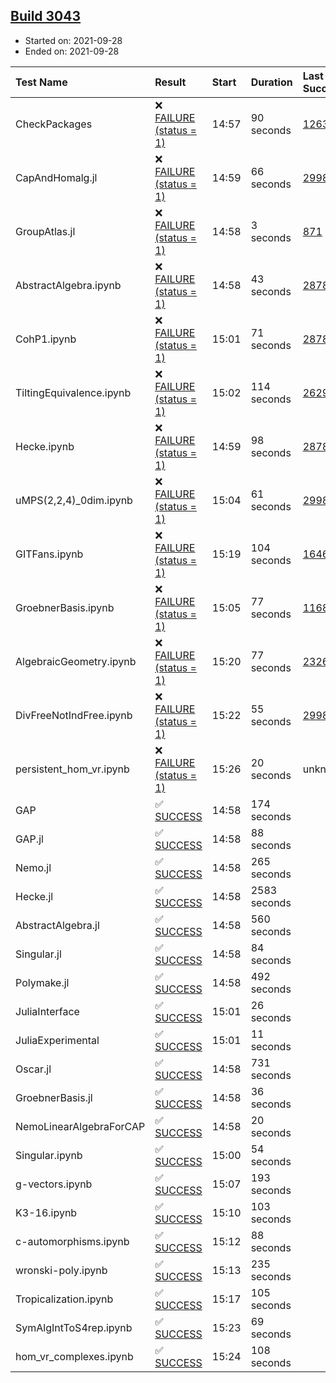 ## [Build 3043](https://oscarci.mathematik.uni-kl.de/job/oscar-stable/3043/)

* Started on: 2021-09-28
* Ended on: 2021-09-28

| Test Name    | Result | Start | Duration | Last Success | First Failure |
|:-------------|:-------|:------|:---------|:-------------|:--------------|
| CheckPackages | ❌ [FAILURE (status = 1)](https://oscarci.mathematik.uni-kl.de/job/oscar-stable/3043/artifact/logs/build-3043/CheckPackages.log) | 14:57 | 90 seconds | [1263](https://oscarci.mathematik.uni-kl.de/job/oscar-stable/1263/) | [1264](https://oscarci.mathematik.uni-kl.de/job/oscar-stable/1264/) |
| CapAndHomalg.jl | ❌ [FAILURE (status = 1)](https://oscarci.mathematik.uni-kl.de/job/oscar-stable/3043/artifact/logs/build-3043/CapAndHomalg.jl.log) | 14:59 | 66 seconds | [2998](https://oscarci.mathematik.uni-kl.de/job/oscar-stable/2998/) | [2999](https://oscarci.mathematik.uni-kl.de/job/oscar-stable/2999/) |
| GroupAtlas.jl | ❌ [FAILURE (status = 1)](https://oscarci.mathematik.uni-kl.de/job/oscar-stable/3043/artifact/logs/build-3043/GroupAtlas.jl.log) | 14:58 | 3 seconds | [871](https://oscarci.mathematik.uni-kl.de/job/oscar-stable/871/) | [872](https://oscarci.mathematik.uni-kl.de/job/oscar-stable/872/) |
| AbstractAlgebra.ipynb | ❌ [FAILURE (status = 1)](https://oscarci.mathematik.uni-kl.de/job/oscar-stable/3043/artifact/logs/build-3043/AbstractAlgebra.ipynb.log) | 14:58 | 43 seconds | [2878](https://oscarci.mathematik.uni-kl.de/job/oscar-stable/2878/) | [2879](https://oscarci.mathematik.uni-kl.de/job/oscar-stable/2879/) |
| CohP1.ipynb | ❌ [FAILURE (status = 1)](https://oscarci.mathematik.uni-kl.de/job/oscar-stable/3043/artifact/logs/build-3043/CohP1.ipynb.log) | 15:01 | 71 seconds | [2878](https://oscarci.mathematik.uni-kl.de/job/oscar-stable/2878/) | [2879](https://oscarci.mathematik.uni-kl.de/job/oscar-stable/2879/) |
| TiltingEquivalence.ipynb | ❌ [FAILURE (status = 1)](https://oscarci.mathematik.uni-kl.de/job/oscar-stable/3043/artifact/logs/build-3043/TiltingEquivalence.ipynb.log) | 15:02 | 114 seconds | [2629](https://oscarci.mathematik.uni-kl.de/job/oscar-stable/2629/) | [2630](https://oscarci.mathematik.uni-kl.de/job/oscar-stable/2630/) |
| Hecke.ipynb | ❌ [FAILURE (status = 1)](https://oscarci.mathematik.uni-kl.de/job/oscar-stable/3043/artifact/logs/build-3043/Hecke.ipynb.log) | 14:59 | 98 seconds | [2878](https://oscarci.mathematik.uni-kl.de/job/oscar-stable/2878/) | [2879](https://oscarci.mathematik.uni-kl.de/job/oscar-stable/2879/) |
| uMPS(2,2,4)_0dim.ipynb | ❌ [FAILURE (status = 1)](https://oscarci.mathematik.uni-kl.de/job/oscar-stable/3043/artifact/logs/build-3043/uMPS-2-2-4-_0dim.ipynb.log) | 15:04 | 61 seconds | [2998](https://oscarci.mathematik.uni-kl.de/job/oscar-stable/2998/) | [2999](https://oscarci.mathematik.uni-kl.de/job/oscar-stable/2999/) |
| GITFans.ipynb | ❌ [FAILURE (status = 1)](https://oscarci.mathematik.uni-kl.de/job/oscar-stable/3043/artifact/logs/build-3043/GITFans.ipynb.log) | 15:19 | 104 seconds | [1646](https://oscarci.mathematik.uni-kl.de/job/oscar-stable/1646/) | [1647](https://oscarci.mathematik.uni-kl.de/job/oscar-stable/1647/) |
| GroebnerBasis.ipynb | ❌ [FAILURE (status = 1)](https://oscarci.mathematik.uni-kl.de/job/oscar-stable/3043/artifact/logs/build-3043/GroebnerBasis.ipynb.log) | 15:05 | 77 seconds | [1168](https://oscarci.mathematik.uni-kl.de/job/oscar-stable/1168/) | [1169](https://oscarci.mathematik.uni-kl.de/job/oscar-stable/1169/) |
| AlgebraicGeometry.ipynb | ❌ [FAILURE (status = 1)](https://oscarci.mathematik.uni-kl.de/job/oscar-stable/3043/artifact/logs/build-3043/AlgebraicGeometry.ipynb.log) | 15:20 | 77 seconds | [2326](https://oscarci.mathematik.uni-kl.de/job/oscar-stable/2326/) | [2327](https://oscarci.mathematik.uni-kl.de/job/oscar-stable/2327/) |
| DivFreeNotIndFree.ipynb | ❌ [FAILURE (status = 1)](https://oscarci.mathematik.uni-kl.de/job/oscar-stable/3043/artifact/logs/build-3043/DivFreeNotIndFree.ipynb.log) | 15:22 | 55 seconds | [2998](https://oscarci.mathematik.uni-kl.de/job/oscar-stable/2998/) | [2999](https://oscarci.mathematik.uni-kl.de/job/oscar-stable/2999/) |
| persistent_hom_vr.ipynb | ❌ [FAILURE (status = 1)](https://oscarci.mathematik.uni-kl.de/job/oscar-stable/3043/artifact/logs/build-3043/persistent_hom_vr.ipynb.log) | 15:26 | 20 seconds | unknown | unknown |
| GAP | ✅ [SUCCESS](https://oscarci.mathematik.uni-kl.de/job/oscar-stable/3043/artifact/logs/build-3043/GAP.log) | 14:58 | 174 seconds |  |  |
| GAP.jl | ✅ [SUCCESS](https://oscarci.mathematik.uni-kl.de/job/oscar-stable/3043/artifact/logs/build-3043/GAP.jl.log) | 14:58 | 88 seconds |  |  |
| Nemo.jl | ✅ [SUCCESS](https://oscarci.mathematik.uni-kl.de/job/oscar-stable/3043/artifact/logs/build-3043/Nemo.jl.log) | 14:58 | 265 seconds |  |  |
| Hecke.jl | ✅ [SUCCESS](https://oscarci.mathematik.uni-kl.de/job/oscar-stable/3043/artifact/logs/build-3043/Hecke.jl.log) | 14:58 | 2583 seconds |  |  |
| AbstractAlgebra.jl | ✅ [SUCCESS](https://oscarci.mathematik.uni-kl.de/job/oscar-stable/3043/artifact/logs/build-3043/AbstractAlgebra.jl.log) | 14:58 | 560 seconds |  |  |
| Singular.jl | ✅ [SUCCESS](https://oscarci.mathematik.uni-kl.de/job/oscar-stable/3043/artifact/logs/build-3043/Singular.jl.log) | 14:58 | 84 seconds |  |  |
| Polymake.jl | ✅ [SUCCESS](https://oscarci.mathematik.uni-kl.de/job/oscar-stable/3043/artifact/logs/build-3043/Polymake.jl.log) | 14:58 | 492 seconds |  |  |
| JuliaInterface | ✅ [SUCCESS](https://oscarci.mathematik.uni-kl.de/job/oscar-stable/3043/artifact/logs/build-3043/JuliaInterface.log) | 15:01 | 26 seconds |  |  |
| JuliaExperimental | ✅ [SUCCESS](https://oscarci.mathematik.uni-kl.de/job/oscar-stable/3043/artifact/logs/build-3043/JuliaExperimental.log) | 15:01 | 11 seconds |  |  |
| Oscar.jl | ✅ [SUCCESS](https://oscarci.mathematik.uni-kl.de/job/oscar-stable/3043/artifact/logs/build-3043/Oscar.jl.log) | 14:58 | 731 seconds |  |  |
| GroebnerBasis.jl | ✅ [SUCCESS](https://oscarci.mathematik.uni-kl.de/job/oscar-stable/3043/artifact/logs/build-3043/GroebnerBasis.jl.log) | 14:58 | 36 seconds |  |  |
| NemoLinearAlgebraForCAP | ✅ [SUCCESS](https://oscarci.mathematik.uni-kl.de/job/oscar-stable/3043/artifact/logs/build-3043/NemoLinearAlgebraForCAP.log) | 14:58 | 20 seconds |  |  |
| Singular.ipynb | ✅ [SUCCESS](https://oscarci.mathematik.uni-kl.de/job/oscar-stable/3043/artifact/logs/build-3043/Singular.ipynb.log) | 15:00 | 54 seconds |  |  |
| g-vectors.ipynb | ✅ [SUCCESS](https://oscarci.mathematik.uni-kl.de/job/oscar-stable/3043/artifact/logs/build-3043/g-vectors.ipynb.log) | 15:07 | 193 seconds |  |  |
| K3-16.ipynb | ✅ [SUCCESS](https://oscarci.mathematik.uni-kl.de/job/oscar-stable/3043/artifact/logs/build-3043/K3-16.ipynb.log) | 15:10 | 103 seconds |  |  |
| c-automorphisms.ipynb | ✅ [SUCCESS](https://oscarci.mathematik.uni-kl.de/job/oscar-stable/3043/artifact/logs/build-3043/c-automorphisms.ipynb.log) | 15:12 | 88 seconds |  |  |
| wronski-poly.ipynb | ✅ [SUCCESS](https://oscarci.mathematik.uni-kl.de/job/oscar-stable/3043/artifact/logs/build-3043/wronski-poly.ipynb.log) | 15:13 | 235 seconds |  |  |
| Tropicalization.ipynb | ✅ [SUCCESS](https://oscarci.mathematik.uni-kl.de/job/oscar-stable/3043/artifact/logs/build-3043/Tropicalization.ipynb.log) | 15:17 | 105 seconds |  |  |
| SymAlgIntToS4rep.ipynb | ✅ [SUCCESS](https://oscarci.mathematik.uni-kl.de/job/oscar-stable/3043/artifact/logs/build-3043/SymAlgIntToS4rep.ipynb.log) | 15:23 | 69 seconds |  |  |
| hom_vr_complexes.ipynb | ✅ [SUCCESS](https://oscarci.mathematik.uni-kl.de/job/oscar-stable/3043/artifact/logs/build-3043/hom_vr_complexes.ipynb.log) | 15:24 | 108 seconds |  |  |
